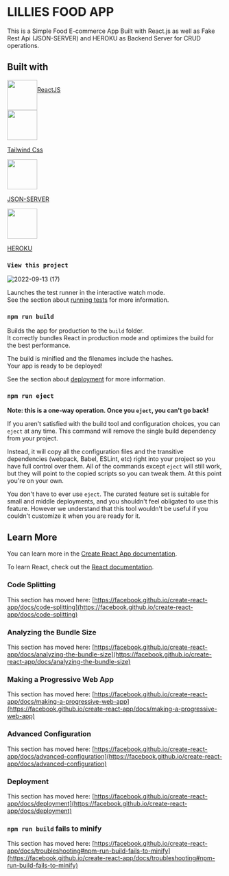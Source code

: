 # LILLIES FOOD APP

This is a Simple Food E-commerce App Built with React.js as well as Fake Rest Api (JSON-SERVER) and HEROKU as Backend Server for CRUD operations.

## Built with 

<div align="center">
  <div style="display: flex;">
   <img src="https://user-images.githubusercontent.com/99744754/190025085-459f83d3-20f9-4547-9872-a0a1ac9fd4d6.png" width="70" height="70">

[ReactJS](https://github.com/facebook/react) 
  </div>
</div>



<img src="https://user-images.githubusercontent.com/99744754/190026041-d0ec3bf8-871e-41be-bac7-0bfa02a45a31.png" width="70" height="70">


[Tailwind Css](https://tailwindcss.com/) 

<img src="https://user-images.githubusercontent.com/99744754/190026295-62471b20-373d-4891-9560-4697277226c3.png" width="70" height="70">

[JSON-SERVER](https://www.npmjs.com/package/json-server) 

<img src="https://user-images.githubusercontent.com/99744754/190026547-50f51e7b-8af0-4e64-8736-342e01a8c963.png" width="70" height="70">




[HEROKU](https://heroku.com) 


### `View this project`

![2022-09-13 (17)](https://user-images.githubusercontent.com/99744754/190023181-36b788b5-7edd-4187-9877-77ccaa8ebe14.png)

Launches the test runner in the interactive watch mode.\
See the section about [running tests](https://facebook.github.io/create-react-app/docs/running-tests) for more information.

### `npm run build`

Builds the app for production to the `build` folder.\
It correctly bundles React in production mode and optimizes the build for the best performance.

The build is minified and the filenames include the hashes.\
Your app is ready to be deployed!

See the section about [deployment](https://facebook.github.io/create-react-app/docs/deployment) for more information.

### `npm run eject`

**Note: this is a one-way operation. Once you `eject`, you can't go back!**

If you aren't satisfied with the build tool and configuration choices, you can `eject` at any time. This command will remove the single build dependency from your project.

Instead, it will copy all the configuration files and the transitive dependencies (webpack, Babel, ESLint, etc) right into your project so you have full control over them. All of the commands except `eject` will still work, but they will point to the copied scripts so you can tweak them. At this point you're on your own.

You don't have to ever use `eject`. The curated feature set is suitable for small and middle deployments, and you shouldn't feel obligated to use this feature. However we understand that this tool wouldn't be useful if you couldn't customize it when you are ready for it.

## Learn More

You can learn more in the [Create React App documentation](https://facebook.github.io/create-react-app/docs/getting-started).

To learn React, check out the [React documentation](https://reactjs.org/).

### Code Splitting

This section has moved here: [https://facebook.github.io/create-react-app/docs/code-splitting](https://facebook.github.io/create-react-app/docs/code-splitting)

### Analyzing the Bundle Size

This section has moved here: [https://facebook.github.io/create-react-app/docs/analyzing-the-bundle-size](https://facebook.github.io/create-react-app/docs/analyzing-the-bundle-size)

### Making a Progressive Web App

This section has moved here: [https://facebook.github.io/create-react-app/docs/making-a-progressive-web-app](https://facebook.github.io/create-react-app/docs/making-a-progressive-web-app)

### Advanced Configuration

This section has moved here: [https://facebook.github.io/create-react-app/docs/advanced-configuration](https://facebook.github.io/create-react-app/docs/advanced-configuration)

### Deployment

This section has moved here: [https://facebook.github.io/create-react-app/docs/deployment](https://facebook.github.io/create-react-app/docs/deployment)

### `npm run build` fails to minify

This section has moved here: [https://facebook.github.io/create-react-app/docs/troubleshooting#npm-run-build-fails-to-minify](https://facebook.github.io/create-react-app/docs/troubleshooting#npm-run-build-fails-to-minify)
